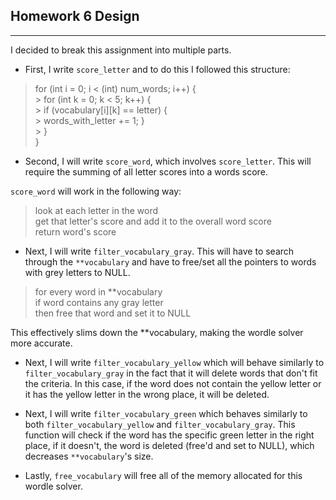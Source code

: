 ## Homework 6 Design

---

I decided to break this assignment into multiple parts.

- First, I write `score_letter` and to do this I followed this structure:
 
> for (int i = 0; i < (int) num_words; i++) {\
    > for (int k = 0; k < 5; k++) {\
      > if (vocabulary[i][k] == letter) {\
       > words_with_letter += 1; }\
    > }\
  > }

- Second, I will write `score_word`, which involves `score_letter`. This will require the summing of all letter scores into a words score. 

`score_word` will work in the following way:

> look at each letter in the word\
> get that letter's score and add it to the overall word score\
> return word's score

- Next, I will write `filter_vocabulary_gray`. This will have to search through the `**vocabulary` and have to free/set all the  pointers to words with grey letters to NULL. 

> for every word in **vocabulary\
> if word contains any gray letter\
> then free that word and set it to NULL

This effectively slims down the **vocabulary, making the wordle solver more accurate.

- Next, I will write `filter_vocabulary_yellow` which will behave similarly to `filter_vocabulary_gray` in the fact that it will delete words that don't fit the criteria. In this case, if the word does not contain the yellow letter or it has the yellow letter in the wrong place, it will be deleted.

- Next, I will write `filter_vocabulary_green` which behaves similarly to both `filter_vocabulary_yellow` and `filter_vocabulary_gray`. This function will check if the word has the specific green letter in the right place, if it doesn't, the word is deleted (free'd and set to NULL), which decreases `**vocabulary`'s size.

- Lastly, `free_vocabulary` will free all of the memory allocated for this wordle solver. 

